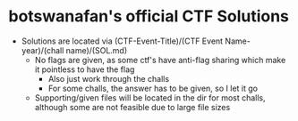 # botswanafan's official CTF Solutions
- Solutions are located via (CTF-Event-Title)/(CTF Event Name-year)/(chall name)/(SOL.md)
    - No flags are given, as some ctf's have anti-flag sharing which make it pointless to have the flag
        - Also just work through the challs
        - For some challs, the answer has to be given, so I let it go
    - Supporting/given files will be located in the dir for most challs, although some are not feasible due to large file sizes
